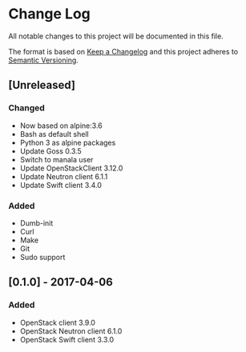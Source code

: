 # Change Log
All notable changes to this project will be documented in this file.

The format is based on [Keep a Changelog](http://keepachangelog.com/)
and this project adheres to [Semantic Versioning](http://semver.org/).

## [Unreleased]
### Changed
- Now based on alpine:3.6
- Bash as default shell
- Python 3 as alpine packages
- Update Goss 0.3.5
- Switch to manala user
- Update OpenStackClient 3.12.0
- Update Neutron client 6.1.1
- Update Swift client 3.4.0

### Added
- Dumb-init
- Curl
- Make
- Git
- Sudo support

## [0.1.0] - 2017-04-06
### Added
- OpenStack client 3.9.0
- OpenStack Neutron client 6.1.0
- OpenStack Swift client 3.3.0
